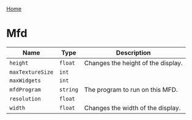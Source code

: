 [Home](https://wnp78.github.io/Sr2Xml/)

# Mfd


|Name|Type|Description|
|--|--|--|
|`height`|`float`|Changes the height of the display.|
|`maxTextureSize`|`int`||
|`maxWidgets`|`int`||
|`mfdProgram`|`string`|The program to run on this MFD.|
|`resolution`|`float`||
|`width`|`float`|Changes the width of the display.|


